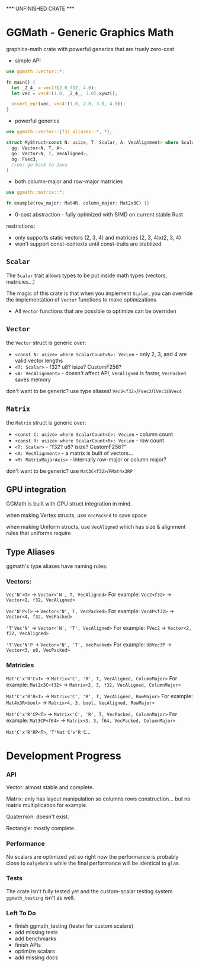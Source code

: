*** UNFINISHED CRATE ***

# GGMath - Generic Graphics Math
graphics-math crate with powerful generics that are truely zero-cost

* simple API
``` rust
use ggmath::vector::*;

fn main() {
  let _2_4_ = vec2!(2.0_f32, 4.0);
  let vec = vec4!(1.0, _2_4_, 3.0).xywz();

  assert_eq!(vec, vec4!(1.0, 2.0, 3.0, 4.0));
}
```

* powerful generics
``` rust
use ggmath::vector::{f32_aliases::*, *};

struct MyStruct<const N: usize, T: Scalar, A: VecAlignment> where ScalarCount<N>: VecLen {
  gg: Vector<N, T, A>,
  go: Vector<N, T, VecAligned>,
  og: FVec3,
  //oo: go back to Java
}
```

* both column-major and row-major matricies
``` rust
use ggmath::matrix::*;

fn example(row_major: Mat4R, column_major: Mat2x3C) {}
```

* 0-cost abstraction - fully optimized with SIMD on current stable Rust

restrictions:
* only supports static vectors (2, 3, 4) and matricies (2, 3, 4)x(2, 3, 4)
* won't support const-contexts until const-traits are stablized

## `Scalar`

The ```Scalar``` trait allows types to be put inside math types (vectors, matricies...)

The magic of this crate is that when you implement ```Scalar```,
you can override the implementation of ```Vector``` functions to make optimizations

* All ```Vector``` functions that are possible to optimize can be overriden

## `Vector`

the ```Vector``` struct is generic over:
* `<const N: usize> where ScalarCount<N>: VecLen` - only 2, 3, and 4 are valid vector lengths
* `<T: Scalar>` - f32? u8? isize? CustomF256?
* `<A: VecAlignment>` - doesn't affect API, ```VecAligned``` is faster, ```VecPacked``` saves memory

don't want to be generic? use type aliases! `Vec2<f32>`/`FVec2`/`IVec3`/`BVec4`

## `Matrix`

the ```Matrix``` struct is generic over:
* `<const C: usize> where ScalarCount<C>: VecLen` - column count
* `<const R: usize> where ScalarCount<R>: VecLen` - row count
* `<T: Scalar>` - "f32? u8? isize? CustomF256?"
* `<A: VecAlignment>` - a matrix is built of vectors...
* `<M: MatrixMajorAxis>` - internally row-major or column major?

don't want to be generic? use `Mat3C<f32>`/`FMat4x2RP`

## GPU integration

GGMath is built with GPU struct integration in mind.

when making Vertex structs, use `VecPacked` to save space

when making Uniform structs, use `VecAligned` which has size & alignment rules that uniforms require

## Type Aliases

ggmath's type aliases have naming rules:

### Vectors:

```Vec'N'<T>``` -> ```Vector<'N', T, VecAligned>```
For example: ```Vec2<f32>``` -> ```Vector<2, f32, VecAligned>```

```Vec'N'P<T>``` -> ```Vector<'N', T, VecPacked>```
For example: ```Vec4P<f32>``` -> ```Vector<4, f32, VecPacked>```

```'T'Vec'N'``` -> ```Vector<'N', 'T', VecAligned>```
For example: ```FVec2``` -> ```Vector<2, f32, VecAligned>```

```'T'Vec'N'P``` -> ```Vector<'N', 'T', VecPacked>```
For example: ```U8Vec3P``` -> ```Vector<3, u8, VecPacked>```

### Matricies

```Mat'C'x'R'C<T>``` -> ```Matrix<'C', 'R', T, VecAligned, ColumnMajor>```
For example: ```Mat2x3C<f32>``` -> ```Matrix<2, 3, f32, VecAligned, ColumnMajor>```

```Mat'C'x'R'R<T>``` -> ```Matrix<'C', 'R', T, VecAligned, RowMajor>```
For example: ```Mat4x3R<bool>``` -> ```Matrix<4, 3, bool, VecAligned, RowMajor>```

```Mat'C'x'R'CP<T>``` -> ```Matrix<'C', 'R', T, VecPacked, ColumnMajor>```
For example: ```Mat3CP<f64>``` -> ```Matrix<3, 3, f64, VecPacked, ColumnMajor>```

```Mat'C'x'R'RP<T>```, ```'T'Mat'C'x'R'C```...

# Development Progress

### API

Vector: almost stable and complete.

Matrix: only has layout manipulation so columns rows construction...
but no matrix multiplication for example.

Quaternion: doesn't exist.

Rectangle: mostly complete.

### Performance

No scalars are optimized yet so right now the performance is probably close to ```nalgebra```'s
while the final performance will be identical to ```glam```.

### Tests

The crate isn't fully tested yet and the custom-scalar testing system ```ggmath_testing``` isn't as well.

### Left To Do

* finish ggmath_testing (tester for custom scalars)
* add missing tests
* add benchmarks
* finish APIs
* optimize scalars
* add missing docs

